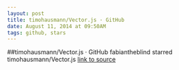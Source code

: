 ```yaml
---
layout: post
title: timohausmann/Vector.js · GitHub
date: August 11, 2014 at 09:50AM
tags: github, stars
---
```

##timohausmann/Vector.js · GitHub
fabiantheblind starred timohausmann/Vector.js
[link to source](http://ift.tt/1uh1M0h) 
